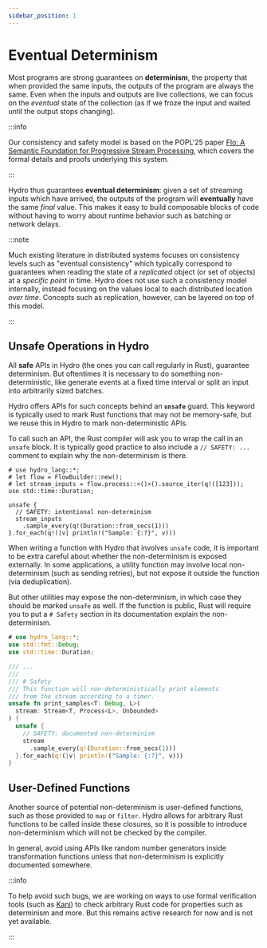 ```yaml
---
sidebar_position: 1
---
```


# Eventual Determinism
Most programs are  strong guarantees on **determinism**, the property that when provided the same inputs, the outputs of the program are always the same. Even when the inputs and outputs are live collections, we can focus on the _eventual_ state of the collection (as if we froze the input and waited until the output stops changing).

:::info

Our consistency and safety model is based on the POPL'25 paper [Flo: A Semantic Foundation for Progressive Stream Processing](https://arxiv.org/abs/2411.08274), which covers the formal details and proofs underlying this system.

:::

Hydro thus guarantees **eventual determinism**: given a set of streaming inputs which have arrived, the outputs of the program will **eventually** have the same _final_ value. This makes it easy to build composable blocks of code without having to worry about runtime behavior such as batching or network delays.

:::note

Much existing literature in distributed systems focuses on consistency levels such as "eventual consistency" which typically correspond to guarantees when reading the state of a _replicated_ object (or set of objects) at a _specific point_ in time. Hydro does not use such a consistency model internally, instead focusing on the values local to each distributed location _over time_. Concepts such as replication, however, can be layered on top of this model.

:::

## Unsafe Operations in Hydro
All **safe** APIs in Hydro (the ones you can call regularly in Rust), guarantee determinism. But oftentimes it is necessary to do something non-deterministic, like generate events at a fixed time interval or split an input into arbitrarily sized batches.

Hydro offers APIs for such concepts behind an **`unsafe`** guard. This keyword is typically used to mark Rust functions that may not be memory-safe, but we reuse this in Hydro to mark non-deterministic APIs.

To call such an API, the Rust compiler will ask you to wrap the call in an `unsafe` block. It is typically good practice to also include a `// SAFETY: ...` comment to explain why the non-determinism is there.

```rust,no_run
# use hydro_lang::*;
# let flow = FlowBuilder::new();
# let stream_inputs = flow.process::<()>().source_iter(q!([123]));
use std::time::Duration;

unsafe {
  // SAFETY: intentional non-determinism
  stream_inputs
    .sample_every(q!(Duration::from_secs(1)))
}.for_each(q!(|v| println!("Sample: {:?}", v)))
```

When writing a function with Hydro that involves `unsafe` code, it is important to be extra careful about whether the non-determinism is exposed externally. In some applications, a utility function may involve local non-determinism (such as sending retries), but not expose it outside the function (via deduplication).

But other utilities may expose the non-determinism, in which case they should be marked `unsafe` as well. If the function is public, Rust will require you to put a `# Safety` section in its documentation explain the non-determinism.

```rust
# use hydro_lang::*;
use std::fmt::Debug;
use std::time::Duration;

/// ...
///
/// # Safety
/// This function will non-deterministically print elements
/// from the stream according to a timer.
unsafe fn print_samples<T: Debug, L>(
  stream: Stream<T, Process<L>, Unbounded>
) {
  unsafe {
    // SAFETY: documented non-determinism
    stream
      .sample_every(q!(Duration::from_secs(1)))
  }.for_each(q!(|v| println!("Sample: {:?}", v)))
}
```

## User-Defined Functions
Another source of potential non-determinism is user-defined functions, such as those provided to `map` or `filter`. Hydro allows for arbitrary Rust functions to be called inside these closures, so it is possible to introduce non-determinism which will not be checked by the compiler.

In general, avoid using APIs like random number generators inside transformation functions unless that non-determinism is explicitly documented somewhere.

:::info

To help avoid such bugs, we are working on ways to use formal verification tools (such as [Kani](https://model-checking.github.io/kani/)) to check arbitrary Rust code for properties such as determinism and more. But this remains active research for now and is not yet available.

:::
